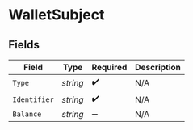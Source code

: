 # WalletSubject


## Fields

| Field              | Type               | Required           | Description        |
| ------------------ | ------------------ | ------------------ | ------------------ |
| `Type`             | *string*           | :heavy_check_mark: | N/A                |
| `Identifier`       | *string*           | :heavy_check_mark: | N/A                |
| `Balance`          | *string*           | :heavy_minus_sign: | N/A                |